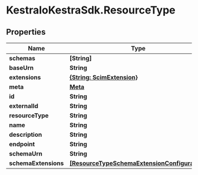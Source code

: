 # KestraIoKestraSdk.ResourceType

## Properties

Name | Type | Description | Notes
------------ | ------------- | ------------- | -------------
**schemas** | **[String]** |  | [optional] 
**baseUrn** | **String** |  | [optional] 
**extensions** | [**{String: ScimExtension}**](ScimExtension.md) |  | [optional] 
**meta** | [**Meta**](Meta.md) |  | 
**id** | **String** |  | [optional] 
**externalId** | **String** |  | [optional] 
**resourceType** | **String** |  | [optional] 
**name** | **String** |  | [optional] 
**description** | **String** |  | [optional] 
**endpoint** | **String** |  | [optional] 
**schemaUrn** | **String** |  | [optional] 
**schemaExtensions** | [**[ResourceTypeSchemaExtensionConfiguration]**](ResourceTypeSchemaExtensionConfiguration.md) |  | [optional] 


